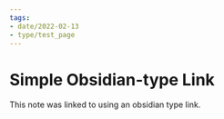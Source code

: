 ```yaml
---
tags:
- date/2022-02-13
- type/test_page
---
```

# Simple Obsidian-type Link   
   
   
This note was linked to using an obsidian type link.